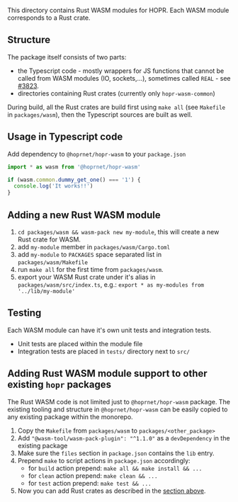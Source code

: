 This directory contains Rust WASM modules for HOPR.
Each WASM module corresponds to a Rust crate.

## Structure

The package itself consists of two parts:

- the Typescript code - mostly wrappers for JS functions that cannot be called from WASM modules (IO, sockets,...), sometimes called `REAL` - see [#3823](https://github.com/hoprnet/hoprnet/issues/3823).
- directories containing Rust crates (currently only `hopr-wasm-common`)

During build, all the Rust crates are build first using `make all` (see `Makefile` in `packages/wasm`), then the Typescript sources are built as well.

## Usage in Typescript code

Add dependency to `@hoprnet/hopr-wasm` to your `package.json`

```typescript
import * as wasm from '@hoprnet/hopr-wasm'

if (wasm.common.dummy_get_one() === '1') {
  console.log('It works!!')
}
```

## <a id="adding_mod"></a> Adding a new Rust WASM module

1. `cd packages/wasm && wasm-pack new my-module`, this will create a new Rust crate for WASM.
2. add `my-module` member in `packages/wasm/Cargo.toml`
3. add `my-module` to `PACKAGES` space separated list in `packages/wasm/Makefile`
4. run `make all` for the first time from `packages/wasm`.
5. export your WASM Rust crate under it's alias in `packages/wasm/src/index.ts`, e.g.: `export * as my-modules from '../lib/my-module'`

## Testing

Each WASM module can have it's own unit tests and integration tests.

- Unit tests are placed within the module file
- Integration tests are placed in `tests/` directory next to `src/`

## Adding Rust WASM module support to other existing `hopr` packages

The Rust WASM code is not limited just to `@hoprnet/hopr-wasm` package. The existing tooling and structure in `@hoprnet/hopr-wasm` can be easily copied to any existing package within the monorepo.

1. Copy the `Makefile` from `packages/wasm` to `packages/<other_package>`
2. Add `"@wasm-tool/wasm-pack-plugin": "^1.1.0"` as a `devDependency` in the existing package
3. Make sure the `files` section in `package.json` contains the `lib` entry.
4. Prepend `make` to script actions in `package.json` accordingly:
   - for `build` action prepend: `make all && make install && ...`
   - for `clean` action prepend: `make clean && ...`
   - for `test` action prepend: `make test && ...`
5. Now you can add Rust crates as described in the [section above](#adding_mod).
